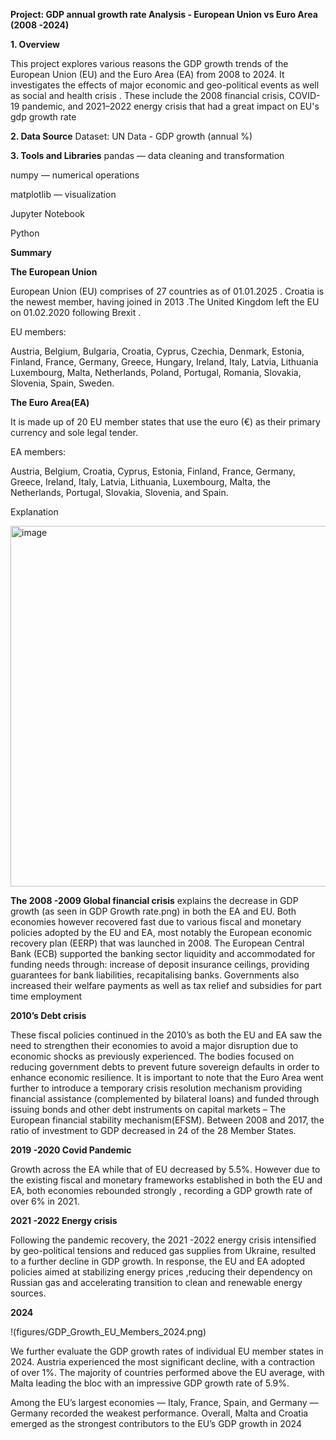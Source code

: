 **Project: GDP annual growth rate Analysis - European Union vs Euro Area (2008 -2024)**

**1. Overview**

This project explores various reasons the GDP growth trends of the European Union (EU) and the Euro Area (EA) from 2008 to 2024.
It investigates  the effects of major economic and geo-political events as well as social and health crisis . These include the 2008 financial crisis, COVID-19 pandemic, and 2021–2022 energy crisis that had a great impact on EU's gdp growth rate

**2. Data Source**
Dataset: UN Data - GDP growth (annual %)

**3. Tools and Libraries**
pandas — data cleaning and transformation

numpy — numerical operations

matplotlib — visualization

Jupyter Notebook 

Python 

**Summary**

**The European Union**

European Union (EU) comprises of 27 countries as of 01.01.2025 . Croatia is the newest member, having joined in 2013 .The United Kingdom left the EU on 01.02.2020 following Brexit .

EU members:

Austria, Belgium, Bulgaria, Croatia, Cyprus, Czechia, Denmark, Estonia, Finland, France, Germany, Greece, Hungary, Ireland, Italy, Latvia, Lithuania Luxembourg, Malta, Netherlands, Poland, Portugal, Romania, Slovakia, Slovenia, Spain, Sweden.

**The Euro Area(EA)**

It is made up of 20 EU member states that use the euro (€) as their primary currency and sole legal tender.  

EA members:

Austria, Belgium, Croatia, Cyprus, Estonia, Finland, France, Germany, Greece, Ireland, Italy, Latvia, Lithuania, Luxembourg, Malta, the Netherlands, Portugal, Slovakia, Slovenia, and Spain.

Explanation

<img width="1387" height="577" alt="image" src="https://github.com/user-attachments/assets/ce07ff08-5f48-4c6c-bc2f-33a0f4d82de9" />


**The 2008 -2009 Global financial crisis** explains the decrease in GDP growth (as seen in GDP Growth rate.png) in both the EA and EU. Both economies however recovered fast due to various fiscal and monetary policies adopted by the EU and EA, most notably the European economic recovery plan (EERP) that was launched in 2008. 
The European Central Bank (ECB) supported  the banking sector liquidity and accommodated for  funding needs through:
increase of deposit insurance ceilings,
providing guarantees for bank liabilities,
recapitalising banks. 
Governments also increased their welfare payments as well as tax relief and subsidies for part time employment

**2010’s Debt crisis**

These fiscal policies continued in the 2010’s as both the EU and EA saw the need to strengthen their economies to avoid a major disruption due to economic shocks as previously experienced. The bodies focused on reducing government debts to prevent future sovereign defaults in order to enhance economic resilience. 
It is important to note that the Euro Area went further to introduce a temporary crisis resolution mechanism providing financial assistance (complemented by bilateral loans) and funded through issuing bonds and other debt instruments on capital markets – The European financial stability mechanism(EFSM).
Between 2008 and 2017, the ratio of investment to GDP decreased in 24 of the 28 Member States.

**2019 -2020 Covid Pandemic**

Growth across the EA while that of EU decreased by 5.5%.
However due to the existing fiscal and monetary frameworks established in both the EU and EA, both economies rebounded strongly , recording a GDP growth rate of over 6% in 2021.

**2021 -2022 Energy crisis**

Following the pandemic recovery, the  2021 -2022 energy crisis intensified by geo-political tensions and reduced gas supplies from Ukraine, resulted to a further decline in GDP growth. In response, the EU and EA adopted policies aimed at  stabilizing energy prices ,reducing  their dependency on Russian gas and accelerating transition to clean and renewable energy sources. 

**2024**

!(figures/GDP_Growth_EU_Members_2024.png)

We further evaluate the GDP growth rates of individual EU member states in 2024. Austria experienced the most significant decline, with a contraction of over 1%. The majority of countries performed above the EU average, with Malta leading the bloc with an impressive GDP growth rate of 5.9%.

Among the EU’s largest economies — Italy, France, Spain, and Germany — Germany recorded the weakest performance. Overall, Malta and Croatia emerged as the strongest contributors to the EU’s GDP growth in 2024
 




